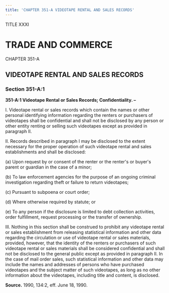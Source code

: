 ```yaml
---
title: 'CHAPTER 351-A VIDEOTAPE RENTAL AND SALES RECORDS'
---
```


TITLE XXXI
                                             
TRADE AND COMMERCE
==================

CHAPTER 351-A
                                             
VIDEOTAPE RENTAL AND SALES RECORDS
----------------------------------

### Section 351-A:1

 **351-A:1 Videotape Rental or Sales Records; Confidentiality. –**
                                             
 I. Videotape rental or sales records which contain the names or
other personal identifying information regarding the renters or
purchasers of videotapes shall be confidential and shall not be
disclosed by any person or other entity renting or selling such
videotapes except as provided in paragraph II.
                                             
 II. Records described in paragraph I may be disclosed to the extent
necessary for the proper operation of such videotape rental and sales
establishments and shall be disclosed:
                                             
 (a) Upon request by or consent of the renter or the renter's or
buyer's parent or guardian in the case of a minor;
                                             
 (b) To law enforcement agencies for the purpose of an ongoing
criminal investigation regarding theft or failure to return videotapes;
                                             
 (c) Pursuant to subpoena or court order;
                                             
 (d) Where otherwise required by statute; or
                                             
 (e) To any person if the disclosure is limited to debt collection
activities, order fulfillment, request processing or the transfer of
ownership.
                                             
 III. Nothing in this section shall be construed to prohibit any
videotape rental or sales establishment from releasing statistical
information and other data regarding the circulation or use of videotape
rental or sales materials, provided, however, that the identity of the
renters or purchasers of such videotape rental or sales materials shall
be considered confidential and shall not be disclosed to the general
public except as provided in paragraph II. In the case of mail order
sales, such statistical information and other data may include the names
and addresses of persons who have purchased videotapes and the subject
matter of such videotapes, as long as no other information about the
videotapes, including title and content, is disclosed.

**Source.** 1990, 134:2, eff. June 18, 1990.

